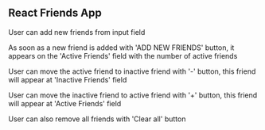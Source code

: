 ## React Friends App

User can add new friends from input field

As soon as a new friend is added with 'ADD NEW FRIENDS' button, it appears on the 'Active Friends' field with the number of active friends

User can move the active friend to inactive friend with '-' button, this friend will appear at 'Inactive Friends' field

User can move the inactive friend to active friend with '+' button, this friend will appear at 'Active Friends' field

User can also remove all friends with 'Clear all' button
